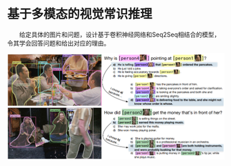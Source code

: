 # 基于多模态的视觉常识推理
&emsp;&emsp;给定具体的图片和问题，设计基于卷积神经网络和Seq2Seq相结合的模型，令其学会回答问题和给出对应的理由。 

![image](https://github.com/tzonglin66/Visual-Commonsense-Reasoning/blob/main/T_images/vcr%E5%9C%BA%E6%99%AF%E5%9B%BE.png)
